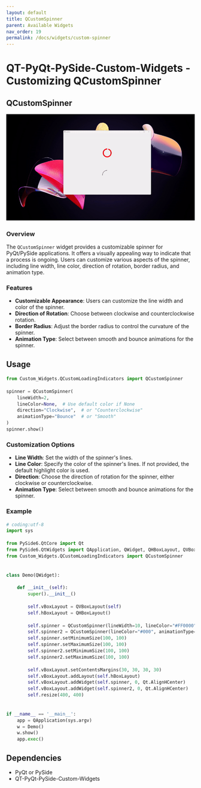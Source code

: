 ```yaml
---
layout: default
title: QCustomSpinner
parent: Available Widgets
nav_order: 19
permalink: /docs/widgets/custom-spinner
---
```


# QT-PyQt-PySide-Custom-Widgets - Customizing QCustomSpinner

## QCustomSpinner

![Custom Embeded Window GIF](https://github.com/KhamisiKibet/Docs-QT-PyQt-PySide-Custom-Widgets/raw/main/images/custom-spinner.gif)

### Overview
The `QCustomSpinner` widget provides a customizable spinner for PyQt/PySide applications. It offers a visually appealing way to indicate that a process is ongoing. Users can customize various aspects of the spinner, including line width, line color, direction of rotation, border radius, and animation type.

### Features
- **Customizable Appearance**: Users can customize the line width and color of the spinner.
- **Direction of Rotation**: Choose between clockwise and counterclockwise rotation.
- **Border Radius**: Adjust the border radius to control the curvature of the spinner.
- **Animation Type**: Select between smooth and bounce animations for the spinner.

## Usage
```python
from Custom_Widgets.QCustomLoadingIndicators import QCustomSpinner

spinner = QCustomSpinner(
    lineWidth=2,
    lineColor=None,  # Use default color if None
    direction="Clockwise",  # or "Counterclockwise"
    animationType="Bounce"  # or "Smooth"
)
spinner.show()
```

### Customization Options
- **Line Width**: Set the width of the spinner's lines.
- **Line Color**: Specify the color of the spinner's lines. If not provided, the default highlight color is used.
- **Direction**: Choose the direction of rotation for the spinner, either clockwise or counterclockwise.
- **Animation Type**: Select between smooth and bounce animations for the spinner.

### Example
```python
# coding:utf-8
import sys

from PySide6.QtCore import Qt
from PySide6.QtWidgets import QApplication, QWidget, QHBoxLayout, QVBoxLayout, QPushButton
from Custom_Widgets.QCustomLoadingIndicators import QCustomSpinner


class Demo(QWidget):

    def __init__(self):
        super().__init__()

        self.vBoxLayout = QVBoxLayout(self)
        self.hBoxLayout = QHBoxLayout()

        self.spinner = QCustomSpinner(lineWidth=10, lineColor="#FF0000", animationType="Bounce")
        self.spinner2 = QCustomSpinner(lineColor="#000", animationType="Smooth")
        self.spinner.setMinimumSize(100, 100)
        self.spinner.setMaximumSize(100, 100)
        self.spinner2.setMinimumSize(100, 100)
        self.spinner2.setMaximumSize(100, 100)

        self.vBoxLayout.setContentsMargins(30, 30, 30, 30)
        self.vBoxLayout.addLayout(self.hBoxLayout)
        self.vBoxLayout.addWidget(self.spinner, 0, Qt.AlignHCenter)
        self.vBoxLayout.addWidget(self.spinner2, 0, Qt.AlignHCenter)
        self.resize(400, 400)


if __name__ == '__main__':
    app = QApplication(sys.argv)
    w = Demo()
    w.show()
    app.exec()
```

## Dependencies
- PyQt or PySide
- QT-PyQt-PySide-Custom-Widgets
